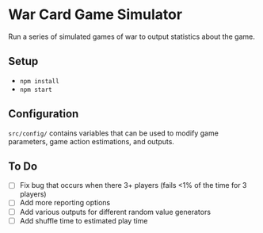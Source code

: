 # War Card Game Simulator

Run a series of simulated games of war to output statistics about the game.

## Setup
* `npm install`
* `npm start`

## Configuration
`src/config/` contains variables that can be used to modify game parameters, game action estimations, and outputs.

## To Do
- [ ] Fix bug that occurs when there 3+ players (fails <1% of the time for 3 players)
- [ ] Add more reporting options
- [ ] Add various outputs for different random value generators
- [ ] Add shuffle time to estimated play time
